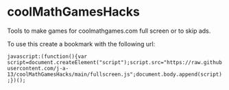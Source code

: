 # coolMathGamesHacks
Tools to make games for coolmathgames.com full screen or to skip ads.

To use this create a bookmark with the following url:

```javascript:(function(){var script=document.createElement("script");script.src="https://raw.githubusercontent.com/j-a-13/coolMathGamesHacks/main/fullscreen.js";document.body.append(script);})();```
